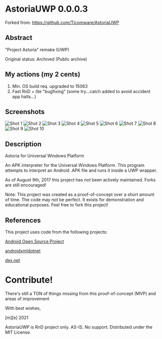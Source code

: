# AstoriaUWP 0.0.0.3

Forked from: https://github.com/Ticomware/AstoriaUWP

## Abstract
"Project Astoria" remake (UWP)

Original status: Archived (Public archive)

## My actions (my 2 cents) 
1. Min. OS build req. upgraded to 15063
2. Fast RnD + lite "bugfixing" (some try...catch added to avoid accident app halts...)

## Screenshots
![Shot 1](Images/shot1.png)
![Shot 2](Images/shot2.png)
![Shot 3](Images/shot3.png)
![Shot 4](Images/shot4.png)
![Shot 5](Images/shot5.png)
![Shot 6](Images/shot6.png)
![Shot 7](Images/shot7.png)
![Shot 8](Images/shot8.png)
![Shot 9](Images/shot9.png)
![Shot 10](Images/shot10.png)

## Description

Astoria for Universal Windows Platform

An APK interpreter for the Universal Windows Platform. This program attempts to interpret an Android .APK file and runs it inside a UWP wrapper.

As of August 9th, 2017 this project has not been actively maintained. Forks are still encouraged!

Note: This project was created as a proof-of-concept over a short amount of time. The code may not be perfect. It exists for demonstration and educational purposes. Feel free to fork this project!

## References
This project uses code from the following projects:

<a href="https://source.android.com/">Android Open Source Project</a>

<a href="https://github.com/tbaron/androidxmldotnet">androidxmldotnet</a>

<a href="https://github.com/mariokmk/dex.net">dex.net</a>

# Contribute!
There's still a TON of things missing from this proof-of-concept (MVP) and areas of improvement 

With best wishes,

  [m][e] 2021

AstoriaUWP is RnD project only. AS-IS. No support. Distributed under the MIT License.

